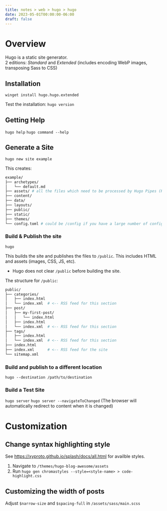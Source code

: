 ```yaml
---
title: notes > web > hugo > hugo
date: 2023-05-01T00:00:00-06:00
draft: false
---
```


# Overview
Hugo is a static site generator.  
2 editions: *Standard* and *Extended* (includes encoding WebP images, transposing Sass to CSS)

## Installation
`winget install hugo.hugo.extended`

Test the installation:  `hugo version`

## Getting Help
`hugo help`
`hugo command --help`

## Generate a Site
`hugo new site example`

This creates:
```bash
example/
├── archetypes/
│   └── default.md
├── assets/ # all the files which need to be processed by Hugo Pipes (Hugo's asset processing engine)
├── content/
├── data/
├── layouts/
├── public/
├── static/
├── themes/
└── config.toml # could be /config if you have a large number of configuration directives
```

### Build & Publish the site
`hugo`

This builds the site and publishes the files to `/public`.  This includes HTML and assets (images, CSS, JS, etc).
- Hugo does not clear `/public` before building the site.

The structure for `/public`:
```bash
public/
├── categories/
│   ├── index.html
│   └── index.xml  # <-- RSS feed for this section
├── post/
│   ├── my-first-post/
│   │   └── index.html
│   ├── index.html
│   └── index.xml  # <-- RSS feed for this section
├── tags/
│   ├── index.html
│   └── index.xml  # <-- RSS feed for this section
├── index.html
├── index.xml      # <-- RSS feed for the site
└── sitemap.xml
```
### Build and publish to a different location
`hugo --destination /path/to/destination`

### Build a Test Site
`hugo server`
`hugo server --navigateToChanged` (The browser will automatically redirect to content when it is changed)

# Customization
## Change syntax highlighting style
See https://xyproto.github.io/splash/docs/all.html for availble styles.

1. Navigate to `/themes/hugo-blog-awesome/assets`
2. Run `hugo gen chromastyles --style=<style-name> > code-highlight.css`

## Customizing the width of posts
Adjust `$narrow-size` and `$spacing-full` in `/assets/sass/main.scss`
